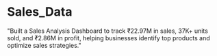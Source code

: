 # Sales_Data
"Built a Sales Analysis Dashboard to track ₹22.97M in sales, 37K+ units sold, and ₹2.86M in profit, helping businesses identify top products and optimize sales strategies."
